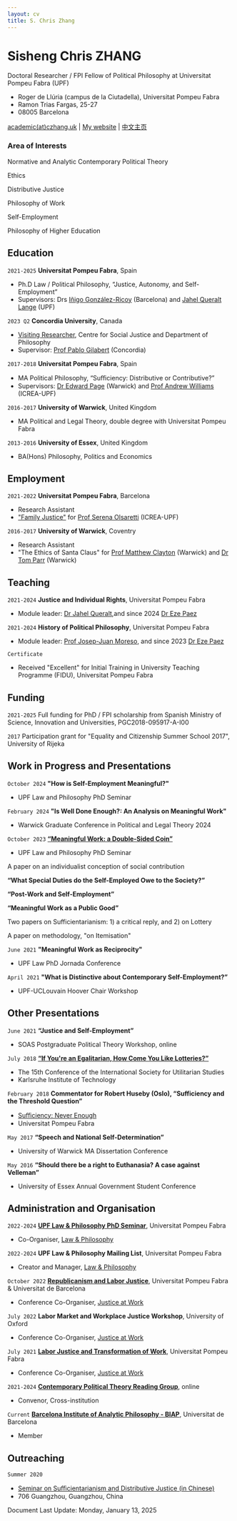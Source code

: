 ```yaml
---
layout: cv
title: S. Chris Zhang 
---
```


# Sisheng Chris ZHANG

Doctoral Researcher / FPI Fellow of Political Philosophy at Universitat Pompeu Fabra (UPF)

- Roger de Llúria (campus de la Ciutadella), Universitat Pompeu Fabra
- Ramon Trias Fargas, 25-27
- 08005 Barcelona

<div id="webaddress">
<a href="mailto:academicATczhang.uk">academic(at)czhang.uk</a>
| <a href="http://czhang.uk">My website</a>
| <a href="http://cn.czhang.uk">中文主页</a> 
</div>


<!--
## Currently

Standing on the shoulders of giants
-->

### Area of Interests 

Normative and Analytic Contemporary Political Theory

Ethics

Distributive Justice

Philosophy of Work

Self-Employment

Philosophy of Higher Education

## Education

`2021-2025`
__Universitat Pompeu Fabra__, Spain

- Ph.D Law / Political Philosophy, “Justice, Autonomy, and Self-Employment”
- Supervisors: Drs [Iñigo González-Ricoy](https://www.igonzalezricoy.com) (Barcelona) and [Jahel Queralt Lange](https://www.upf.edu/web/jahel-queralt) (UPF)

`2023 Q2`
__Concordia University__, Canada

- [Visiting Researcher](https://www.concordia.ca/artsci/research/social-justice-centre/team/fellows.html#2022_23), Centre for Social Justice and Department of Philosophy
- Supervisor: [Prof Pablo Gilabert](https://www.concordia.ca/artsci/philosophy/faculty.html?fpid=pablo-gilabert) (Concordia) 

`2017-2018`
__Universitat Pompeu Fabra__, Spain

- MA Political Philosophy, “Suﬃciency: Distributive or Contributive?”
- Supervisors: [Dr Edward Page](https://warwick.ac.uk/fac/soc/pais/people/page/) (Warwick) and [Prof Andrew Williams](https://www.icrea.cat/Web/ScientificStaff/Andrew-Williams-503) (ICREA-UPF)

`2016-2017`
__University of Warwick__, United Kingdom

- MA Political and Legal Theory, double degree with Universitat Pompeu Fabra

`2013-2016`
__University of Essex__, United Kingdom

- BA(Hons) Philosophy, Politics and Economics



<!--
## Publications

 A list is also available [online](http://scholar.google.co.uk/citations?user=LTOTl0YAAAAJ)

### Journals

`1669`
Newton Sir I, De analysi per æquationes numero terminorum infinitas. 

`1669`
Lectiones opticæ.

etc. etc. etc.

### Patents

`2012`
Infinitesimal calculus for solutions to physics problems, [SMBC](http://www.techdirt.com/articles/20121011/09312820678/if-patents-had-been-around-time-newton.shtml) patent 001

-->

## Employment

`2021-2022`
__Universitat Pompeu Fabra__, Barcelona

- Research Assistant
- ["Family Justice"](https://www.demographyethicsandpublicpolicy.org/) for [Prof Serena Olsaretti](https://serenaolsaretti.weebly.com) (ICREA-UPF)

`2016-2017`
__University of Warwick__, Coventry

- Research Assistant
- "The Ethics of Santa Claus" for [Prof Matthew Clayton](https://warwick.ac.uk/fac/soc/pais/people/clayton/) (Warwick) and [Dr Tom Parr](https://warwick.ac.uk/fac/soc/pais/people/parr/) (Warwick)



## Teaching
`2021-2024`
__Justice and Individual Rights__, Universitat Pompeu Fabra
- Module leader: [Dr Jahel Queralt](https://www.upf.edu/web/jahel-queralt),and since 2024 [Dr Eze Paez](https://www.upf.edu/web/lphi/postdocs/-/asset_publisher/AiuDZmmDVM2J/content/paez-eze/maximized)

`2021-2024`
__History of Political Philosophy__, Universitat Pompeu Fabra
- Module leader: [Prof Josep-Juan Moreso](https://www.upf.edu/web/moreso), and since 2023 [Dr Eze Paez](https://www.upf.edu/web/lphi/postdocs/-/asset_publisher/AiuDZmmDVM2J/content/paez-eze/maximized)

`Certificate`
- Received "Excellent" for Initial Training in University Teaching Programme (FIDU), Universitat Pompeu Fabra

## Funding 

`2021-2025`
Full funding for PhD / FPI scholarship from Spanish Ministry of Science, Innovation and Universities, PGC2018-095917-A-I00

`2017` 
Participation grant for "Equality and Citizenship Summer School 2017", University of Rijeka 

<!--
## Member of

[__Justice at Work__](https://www.upf.edu/web/justwork), Universitat Pompeu Fabra
-->




## Work in Progress and Presentations

`October 2024`
__"How is Self-Employment Meaningful?"__
- UPF Law and Philosophy PhD Seminar 

`February 2024`
__"Is Well Done Enough?: An Analysis on Meaningful Work"__
- Warwick Graduate Conference in Political and Legal Theory 2024

`October 2023`
__[“Meaningful Work: a Double-Sided Coin”](https://www.upf.edu/web/dret/inici/-/asset_publisher/lhqR7nbA9YrC/content/seminari-meaningful-work-a-double-sided-coin-19.10.23-/maximized)__
- UPF Law and Philosophy PhD Seminar 

A paper on an individualist conception of social contribution

__“What Special Duties do the Self-Employed Owe to the Society?”__

__“Post-Work and Self-Employment”__

__“Meaningful Work as a Public Good”__

Two papers on Sufficientarianism: 1) a critical reply, and 2) on Lottery

A paper on methodology, "on Itemisation"

`June 2021`
__"Meaningful Work as Reciprocity"__
- UPF Law PhD Jornada Conference

`April 2021`
__"What is Distinctive about Contemporary Self-Employment?”__
- UPF-UCLouvain Hoover Chair Workshop



## Other Presentations


`June 2021`
__“Justice and Self-Employment”__
- SOAS Postgraduate Political Theory Workshop, online

`July 2018`
__[“If You're an Egalitarian, How Come You Like Lotteries?”](https://www.isus2018.de/menu/programme/talks-abstracts/)__
- The 15th Conference of the International Society for Utilitarian Studies
- Karlsruhe Institute of Technology


`February 2018`
__Commentator for Robert Huseby (Oslo), “Sufficiency and the Threshold Question”__
- [Suﬃciency: Never Enough](https://www.upf.edu/web/dret/inici/-/asset_publisher/UzFOsEsEfEfx/content/id/146449794/maximized#.YgA19i8w1B1)
- Universitat Pompeu Fabra

`May 2017`
__“Speech and National Self-Determination”__
- University of Warwick MA Dissertation Conference

`May 2016`
__“Should there be a right to Euthanasia? A case against Velleman”__
- University of Essex Annual Government Student Conference


## Administration and Organisation

`2022-2024`
__[UPF Law & Philosophy PhD Seminar](https://www.upf.edu/web/lphi/phd-seminars#.Y1K7GC8RpB0)__, Universitat Pompeu Fabra
- Co-Organiser, [Law & Philosophy](https://www.upf.edu/web/lphi)

`2022-2024`
__UPF Law & Philosophy Mailing List__, Universitat Pompeu Fabra
- Creator and Manager, [Law & Philosophy](https://www.upf.edu/web/lphi)

`October 2022`
__[Republicanism and Labor Justice](https://sites.google.com/view/republicanism-labor-justice)__, Universitat Pompeu Fabra & Universitat de Barcelona
- Conference Co-Organiser, [Justice at Work](https://www.upf.edu/web/justwork)

`July 2022`
__Labor Market and Workplace Justice Workshop__, University of Oxford
- Conference Co-Organiser, [Justice at Work](https://www.upf.edu/web/justwork)

`July 2021`
__[Labor Justice and Transformation of Work](http://transformationofwork.weebly.com)__, Universitat Pompeu Fabra
- Conference Co-Organiser, [Justice at Work](https://www.upf.edu/web/justwork)

`2021-2024`
[__Contemporary Political Theory Reading Group__](http://cpt.czhang.uk), online
- Convenor, Cross-institution

`Current`
[__Barcelona Institute of Analytic Philosophy - BIAP__](https://www.ub.edu/biap/student-members/), Universitat de Barcelona
- Member


## Outreaching
`Summer 2020`
- [Seminar on Suﬃcientarianism and Distributive Justice (in Chinese)](https://mp.weixin.qq.com/s/5xxvQSQIhDXUpSA72_xzdA)
- 706 Guangzhou, Guangzhou, China


Document Last Update: Monday, January 13, 2025

